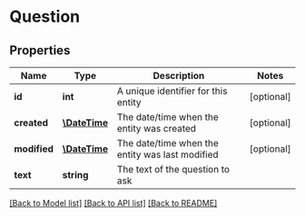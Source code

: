# Question

## Properties
Name | Type | Description | Notes
------------ | ------------- | ------------- | -------------
**id** | **int** | A unique identifier for this entity | [optional] 
**created** | [**\DateTime**](\DateTime.md) | The date/time when the entity was created | [optional] 
**modified** | [**\DateTime**](\DateTime.md) | The date/time when the entity was last modified | [optional] 
**text** | **string** | The text of the question to ask | 

[[Back to Model list]](../README.md#documentation-for-models) [[Back to API list]](../README.md#documentation-for-api-endpoints) [[Back to README]](../README.md)


